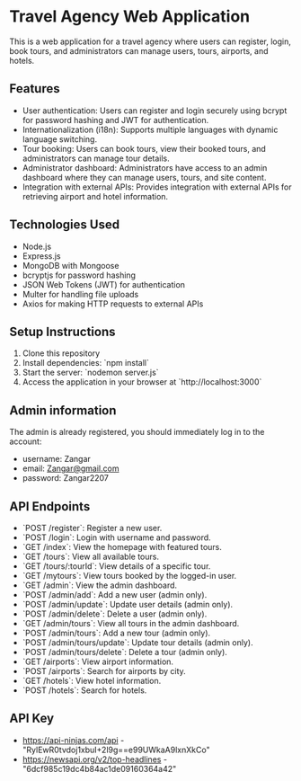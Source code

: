 # Travel Agency Web Application

This is a web application for a travel agency where users can register, login, book tours, and administrators can manage users, tours, airports, and hotels.

## Features

- User authentication: Users can register and login securely using bcrypt for password hashing and JWT for authentication.
- Internationalization (i18n): Supports multiple languages with dynamic language switching.
- Tour booking: Users can book tours, view their booked tours, and administrators can manage tour details.
- Administrator dashboard: Administrators have access to an admin dashboard where they can manage users, tours, and site content.
- Integration with external APIs: Provides integration with external APIs for retrieving airport and hotel information.

## Technologies Used

- Node.js
- Express.js
- MongoDB with Mongoose
- bcryptjs for password hashing
- JSON Web Tokens (JWT) for authentication
- Multer for handling file uploads
- Axios for making HTTP requests to external APIs

## Setup Instructions

1. Clone this repository
2. Install dependencies: \`npm install\`
3. Start the server: \`nodemon server.js\`
5. Access the application in your browser at \`http://localhost:3000\`

## Admin information

The admin is already registered, you should immediately log in to the account:

- username: Zangar
- email: Zangar@gmail.com
- password: Zangar2207

## API Endpoints

- \`POST /register\`: Register a new user.
- \`POST /login\`: Login with username and password.
- \`GET /index\`: View the homepage with featured tours.
- \`GET /tours\`: View all available tours.
- \`GET /tours/:tourId\`: View details of a specific tour.
- \`GET /mytours\`: View tours booked by the logged-in user.
- \`GET /admin\`: View the admin dashboard.
- \`POST /admin/add\`: Add a new user (admin only).
- \`POST /admin/update\`: Update user details (admin only).
- \`POST /admin/delete\`: Delete a user (admin only).
- \`GET /admin/tours\`: View all tours in the admin dashboard.
- \`POST /admin/tours\`: Add a new tour (admin only).
- \`POST /admin/tours/update\`: Update tour details (admin only).
- \`POST /admin/tours/delete\`: Delete a tour (admin only).
- \`GET /airports\`: View airport information.
- \`POST /airports\`: Search for airports by city.
- \`GET /hotels\`: View hotel information.
- \`POST /hotels\`: Search for hotels.

## API Key 
- https://api-ninjas.com/api - "RylEwR0tvdoj1xbuI+2l9g==e99UWkaA9lxnXkCo"
- https://newsapi.org/v2/top-headlines - "6dcf985c19dc4b84ac1de09160364a42"